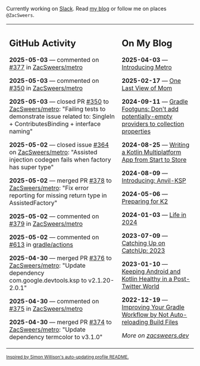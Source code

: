 Currently working on [Slack](https://slack.com/). Read [my blog](https://zacsweers.dev/) or follow me on places `@ZacSweers`.

<table><tr><td valign="top" width="60%">

## GitHub Activity
<!-- githubActivity starts -->
**2025-05-03** — commented on [#377](https://github.com/ZacSweers/metro/issues/377#issuecomment-2848466076) in [ZacSweers/metro](https://github.com/ZacSweers/metro)

**2025-05-03** — commented on [#350](https://github.com/ZacSweers/metro/pull/350#issuecomment-2848462986) in [ZacSweers/metro](https://github.com/ZacSweers/metro)

**2025-05-03** — closed PR [#350](https://github.com/ZacSweers/metro/pull/350) to [ZacSweers/metro](https://github.com/ZacSweers/metro): "Failing tests to demonstrate issue related to: SingleIn + ContributesBinding + interface naming"

**2025-05-02** — closed issue [#364](https://github.com/ZacSweers/metro/issues/364) on [ZacSweers/metro](https://github.com/ZacSweers/metro): "Assisted injection codegen fails when factory has super type"

**2025-05-02** — merged PR [#378](https://github.com/ZacSweers/metro/pull/378) to [ZacSweers/metro](https://github.com/ZacSweers/metro): "Fix error reporting for missing return type in AssistedFactory"

**2025-05-02** — commented on [#379](https://github.com/ZacSweers/metro/issues/379#issuecomment-2847323595) in [ZacSweers/metro](https://github.com/ZacSweers/metro)

**2025-05-02** — commented on [#613](https://github.com/gradle/actions/issues/613#issuecomment-2847311242) in [gradle/actions](https://github.com/gradle/actions)

**2025-04-30** — merged PR [#376](https://github.com/ZacSweers/metro/pull/376) to [ZacSweers/metro](https://github.com/ZacSweers/metro): "Update dependency com.google.devtools.ksp to v2.1.20-2.0.1"

**2025-04-30** — commented on [#375](https://github.com/ZacSweers/metro/issues/375#issuecomment-2842843030) in [ZacSweers/metro](https://github.com/ZacSweers/metro)

**2025-04-30** — merged PR [#374](https://github.com/ZacSweers/metro/pull/374) to [ZacSweers/metro](https://github.com/ZacSweers/metro): "Update dependency termcolor to v3.1.0"
<!-- githubActivity ends -->
</td><td valign="top" width="40%">

## On My Blog
<!-- blog starts -->
**2025-04-03** — [Introducing Metro](https://www.zacsweers.dev/introducing-metro/)

**2025-02-17** — [One Last View of Mom](https://www.zacsweers.dev/one-last-view-of-mom/)

**2024-09-11** — [Gradle Footguns: Don't add potentially-empty providers to collection properties](https://www.zacsweers.dev/gradle-footgun-adding-empty-providers-to-collection-properties/)

**2024-08-25** — [Writing a Kotlin Multiplatform App from Start to Store](https://www.zacsweers.dev/writing-a-kotlin-multiplatform-app-from-start-to-store/)

**2024-08-09** — [Introducing: Anvil-KSP](https://www.zacsweers.dev/introducing-anvil-ksp/)

**2024-05-06** — [Preparing for K2](https://www.zacsweers.dev/preparing-for-k2/)

**2024-01-03** — [Life in 2024](https://www.zacsweers.dev/life-in-2024/)

**2023-07-09** — [Catching Up on CatchUp: 2023](https://www.zacsweers.dev/catching-up-on-catchup-2023/)

**2023-01-10** — [Keeping Android and Kotlin Healthy in a Post-Twitter World](https://www.zacsweers.dev/keeping-android-healthy/)

**2022-12-19** — [Improving Your Gradle Workflow by Not Auto-reloading Build Files](https://www.zacsweers.dev/improving-your-workflow-by-not-auto-reloading-build-files/)
<!-- blog ends -->
_More on [zacsweers.dev](https://zacsweers.dev/)_
</td></tr></table>

<sub><a href="https://simonwillison.net/2020/Jul/10/self-updating-profile-readme/">Inspired by Simon Willison's auto-updating profile README.</a></sub>
